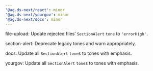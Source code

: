 ```yaml
---
'@ag.ds-next/react': minor
'@ag.ds-next/yourgov': minor
'@ag.ds-next/docs': minor
---
```


file-upload: Update rejected files’ `SectionAlert` `tone` to `'errorHigh'`.

section-alert: Deprecate legacy tones and warn appropriately.

docs: Update all `SectionAlert` `tone`s to tones with emphasis.

yourgov: Update all `SectionAlert` `tone`s to tones with emphasis.
